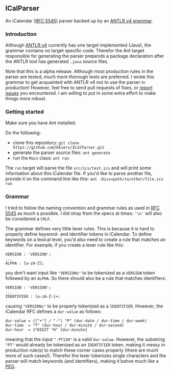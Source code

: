 ## ICalParser

An iCalendar ([RFC 5545](https://tools.ietf.org/html/rfc5545)) parser backed up by an 
[ANTLR v4 grammar](https://github.com/bkiers/ICalParser/blob/master/src/grammar/ICalendar.g4).

### Introduction

Although [ANTLR v4](http://www.antlr4.org/) currently has one target implemented (Java), the 
grammar contains no target specific code. Therefor the Ant target responsible for generating
the parser prepends a package declaration after the ANTLR tool has generated `.java` source 
files.

Note that this is a alpha release. Although most production rules in the parser are tested, 
much more thorough tests are preferred. I wrote this grammar to get acquainted with ANTLR v4
not to use the parser in production! However, feel free to send pull requests of fixes, or 
[report issues](https://github.com/bkiers/ICalParser/issues) you encountered. I am willing 
to put in some extra effort to make things more robust.

### Getting started

Make sure you have Ant installed.

Do the following:

* clone this repository: `git clone https://github.com/bkiers/ICalParser.git`
* generate the parser source files: `ant generate`
* run the `Main` class: `ant run`

The `run` target will parse the file `src/ics/test.ics` and will print some information
about this iCalendar file. If you'd like to parse another file, provide it on the command
line like this: `ant -Dics=path/to/other/file.ics run`

### Grammar

I tried to follow the naming convention and grammar rules as used in 
[RFC 5545](https://tools.ietf.org/html/rfc5545) as much a possible. I did stray from the
specs at times: `'\n'` will also be considered a `CRLF`.

The grammar defines very little lexer rules. This is because it is hard to properly define
keyword- and identifier tokens in iCalendar. To define keywords on a lexical level, you'd
also need to create a rule that matches an identifier. For example, if you create a lexer
rule like this:

```
VERSION : 'VERSION';
...
ALPHA : [a-zA-Z];
```

you don't want input like `"VERSIONs"` to be tokenized as a `VERSION` token followed by 
an `ALPHA`. So there should also be a rule that matches identifiers:

```
VERSION : 'VERSION';
...
IDENTIFIER : [a-zA-Z-]+;
```

causing `"VERSIONs"` to be properly tokenized as a `IDENTIFIER`. However, the iCalendar
RFC defines a `dur-value` as follows:

```
dur-value = (["+"] / "-") "P" (dur-date / dur-time / dur-week)
dur-time  = "T" (dur-hour / dur-minute / dur-second)
dur-hour  = 1*DIGIT "H" [dur-minute]
```

meaning that the input `"-PT12H"` is a valid `dur-value`. However, the substring `"PT"` 
would already be tokenized as an `IDENTIFIER` token, making it messy in production rule(s)
to match these corner cases properly (there are much more of such cases!). Therefor the 
lexer tokenizes single characters and the parser will match keywords (and identifiers), 
making it bahve much like a [PEG](http://bford.info/packrat/).
